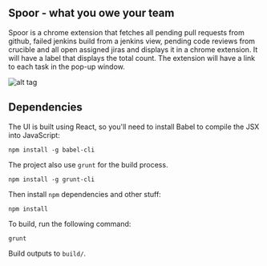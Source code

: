 
## Spoor - what you owe your team

   Spoor is a chrome extension that fetches all pending pull requests from github, failed jenkins build from a jenkins view, pending code reviews from crucible and all open assigned jiras and displays it in a chrome extension. It will have a label that displays the total count. The extension will have a link to each task in the pop-up window.
   
![alt tag](https://github.cerner.com/DR026404/Spoor/blob/master/Spoor-diagram.png)

## Dependencies

The UI is built using React, so you'll need to install Babel to compile the JSX into JavaScript:

    npm install -g babel-cli

The project also use `grunt` for the build process.

    npm install -g grunt-cli

Then install `npm` dependencies and other stuff:

    npm install

To build, run the following command:

    grunt

Build outputs to `build/`.

